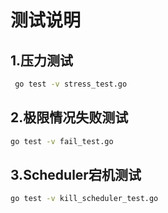 # 测试说明

## 1.压力测试

```sh
 go test -v stress_test.go
```

## 2.极限情况失败测试

```sh
go test -v fail_test.go
```

## 3.Scheduler宕机测试

```sh
go test -v kill_scheduler_test.go
```


